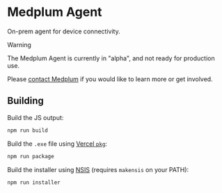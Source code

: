 # Medplum Agent

On-prem agent for device connectivity.

> [!WARNING]
> The Medplum Agent is currently in "alpha", and not ready for production use.
>
> Please [contact Medplum](mailto:hello@medplum.com) if you would like to learn more or get involved.

## Building

Build the JS output:

```bash
npm run build
```

Build the `.exe` file using [Vercel `pkg`](https://github.com/vercel/pkg):

```bash
npm run package
```

Build the installer using [NSIS](https://nsis.sourceforge.io/) (requires `makensis` on your PATH):

```bash
npm run installer
```
